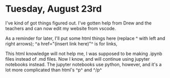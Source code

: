 <!DOCTYPE html>
<html>
<h1>Tuesday, August 23rd</h1>
<p>I've kind of got things figured out. I've gotten help from Drew and the teachers and can now edit my website from vscode.</p>
<p>As a reminder for later, I'll put some html things here (replace ^ with left and right arrows); ^a href="(insert link here)"^ is for links, </p>
<p>This html knowledge will not help me, I was supposed to be making .ipynb files instead of .md files. Now I know, and will continue using jupyter notebooks instead. The jupyter notebooks use python, however, and it's a lot more complicated than html's ^p^ and ^/p^</p>
</html>